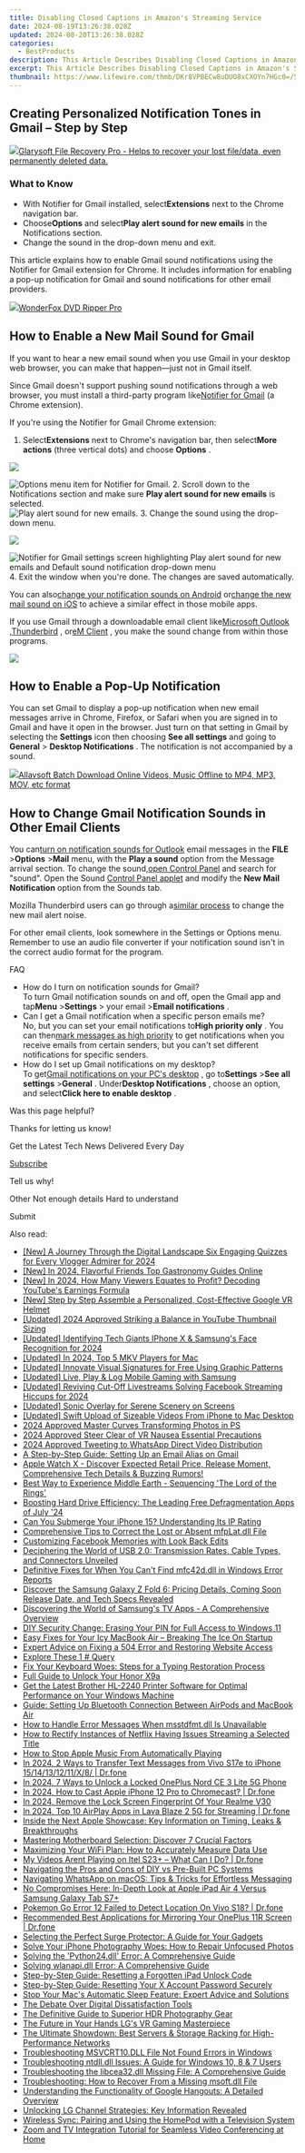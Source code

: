```yaml
---
title: Disabling Closed Captions in Amazon's Streaming Service
date: 2024-08-19T13:26:38.028Z
updated: 2024-08-20T13:26:38.028Z
categories:
  - BestProducts
description: This Article Describes Disabling Closed Captions in Amazon's Streaming Service
excerpt: This Article Describes Disabling Closed Captions in Amazon's Streaming Service
thumbnail: https://www.lifewire.com/thmb/DKr8VPBECw8uDUO8xCXOYn7HGc0=/540x405/filters:no_upscale():max_bytes(150000):strip_icc():format(webp)/turnoffamazonprimesubtitles-322f27a515f747aaa2c0a94db86e090f.jpg
---
```


## Creating Personalized Notification Tones in Gmail – Step by Step
<!-- affiliate ads begin -->
<a href="https://order.glarysoft.com/order/checkout.php?PRODS=35408920&QTY=1&AFFILIATE=108875&CART=1"><img src="https://secure.avangate.com/images/merchant/6734fa703f6633ab896eecbdfad8953a/products/FR-200-1.png" border="0">Glarysoft File Recovery Pro - Helps to recover your lost file/data, even permanently deleted data. </a>
<!-- affiliate ads end -->
### What to Know

* With Notifier for Gmail installed, select**Extensions** next to the Chrome navigation bar.
* Choose**Options** and select**Play alert sound for new emails** in the Notifications section.
* Change the sound in the drop-down menu and exit.

 This article explains how to enable Gmail sound notifications using the Notifier for Gmail extension for Chrome. It includes information for enabling a pop-up notification for Gmail and sound notifications for other email providers.

<!-- affiliate ads begin -->
<a href="https://secure.2checkout.com/order/checkout.php?PRODS=3922934&QTY=1&AFFILIATE=108875&CART=1"><img src="https://secure.avangate.com/images/merchant/4b0a0290ad7df100b77e86839989a75e/products/ripperpro.png" border="0">WonderFox DVD Ripper Pro</a>
<!-- affiliate ads end -->
## How to Enable a New Mail Sound for Gmail

 If you want to hear a new email sound when you use Gmail in your desktop web browser, you can make that happen—just not in Gmail itself.

 Since Gmail doesn't support pushing sound notifications through a web browser, you must install a third-party program like[Notifier for Gmail](https://chrome.google.com/webstore/detail/notifier-for-gmail/dcjichoefijpinlfnjghokpkojhlhkgl?hl=en) (a Chrome extension).

 If you're using the Notifier for Gmail Chrome extension:

1. Select**Extensions** next to Chrome's navigation bar, then select**More actions** (three vertical dots) and choose **Options** .  
<!-- affiliate ads begin -->
<a href="https://store.movavi.com/affiliate.php?ACCOUNT=MOVAVI&AFFILIATE=108875&PATH=https%3A%2F%2Fwww.movavi.com%3FAFFILIATE%3D108875%26RESOURCE%3DMovavi%2BVideo%2BEditor%2Bbox"><img src="https://mcusercontent.com/0885a03ded3d480dca9287f12/images/6d3207fd-9f15-4c21-f0ad-59c68e6a7e2a.png" border="0"></a>
<!-- affiliate ads end -->
![Options menu item for Notifier for Gmail.](https://www.lifewire.com/thmb/ItTlmQe_8CNY3vW37Q6ac7spTJ8=/1500x0/filters:no_upscale():max_bytes(150000):strip_icc():format(webp)/001-how-to-add-a-new-mail-sound-for-gmail-5b50d46b9a594db3bd73946ea64549aa.jpg)
2. Scroll down to the Notifications section and make sure **Play alert sound for new emails** is selected.  
![Play alert sound for new emails.](https://www.lifewire.com/thmb/EaGNTDoH2lcLO8QxHT0Z1KVeUPk=/1500x0/filters:no_upscale():max_bytes(150000):strip_icc():format(webp)/002-how-to-add-a-new-mail-sound-for-gmail-1e074c5a399d403aab64b2ec37afbbf8.jpg)
3. Change the sound using the drop-down menu.  
<!-- affiliate ads begin -->
<a href="https://shop.mondly.com/affiliate.php?ACCOUNT=ATISTUDI&AFFILIATE=108875&PATH=https%3A%2F%2Fwww.mondly.com%3FAFFILIATE%3D108875%26RESOURCE%3D%2BBusiness%2B970x90%2B"><img src="https://secure.avangate.com/images/merchant/69c418c33ec2e1a4267fa9bb77fa1428/business-970x90.gif" border="0"></a>
<!-- affiliate ads end -->
![Notifier for Gmail settings screen highlighting Play alert sound for new emails and Default sound notification drop-down menu](https://www.lifewire.com/thmb/DUBiUTKL1yNY2AP6anJNY9OE1cM=/1500x0/filters:no_upscale():max_bytes(150000):strip_icc():format(webp)/003-how-to-add-a-new-mail-sound-for-gmail-db10f7ff4e56480c8acefb921da8d1b6.jpg)
4. Exit the window when you're done. The changes are saved automatically.

 You can also[change your notification sounds on Android](https://www.lifewire.com/how-to-change-create-android-notification-sounds-4783114) or[change the new mail sound on iOS](https://www.lifewire.com/how-to-change-the-new-mail-sound-in-ios-mail-1172501) to achieve a similar effect in those mobile apps.

 If you use Gmail through a downloadable email client like[Microsoft Outlook](https://www.lifewire.com/microsoft-outlook-4164620) ,[Thunderbird](https://www.lifewire.com/gmail-access-thunderbird-1173150) , or[eM Client](http://www.emclient.com/) , you make the sound change from within those programs.

<!-- affiliate ads begin -->
<a href="https://store.nero.com/order/checkout.php?PRODS=42296985&QTY=1&AFFILIATE=108875&CART=1"><img src="https://secure.avangate.com/images/merchant/9cea886b9f44a3c2df1163730ab64994/products/copy_nero_burning_rom_cart.png" border="0">
</a>
<!-- affiliate ads end -->
## How to Enable a Pop-Up Notification

 You can set Gmail to display a pop-up notification when new email messages arrive in Chrome, Firefox, or Safari when you are signed in to Gmail and have it open in the browser. Just turn on that setting in Gmail by selecting the **Settings**  icon then choosing **See all settings** and going to **General** \> **Desktop Notifications** . The notification is not accompanied by a sound.

<!-- affiliate ads begin -->
<a href="https://secure.2checkout.com/order/checkout.php?PRODS=4631056&QTY=1&AFFILIATE=108875&CART=1"><img src="https://secure.avangate.com/images/merchant/997e65474a248252883b485717f7d098/products/buy-windows.png" border="0">Allavsoft Batch Download Online Videos, Music Offline to MP4, MP3, MOV, etc format </a>
<!-- affiliate ads end -->
## How to Change Gmail Notification Sounds in Other Email Clients

 You can[turn on notification sounds for Outlook](https://www.lifewire.com/change-new-mail-notification-sound-outlook-1173674) email messages in the **FILE** \>**Options** \>**Mail**  menu, with the **Play a sound** option from the Message arrival section. To change the sound,[open Control Panel](https://www.lifewire.com/how-to-open-control-panel-2625782) and search for "sound". Open the Sound [Control Panel applet](https://www.lifewire.com/control-panel-applet-2625831) and modify the **New Mail Notification** option from the Sounds tab.

 Mozilla Thunderbird users can go through a[similar process](https://www.lifewire.com/new-email-alerts-thunderbird-1173081) to change the new mail alert noise.

 For other email clients, look somewhere in the Settings or Options menu. Remember to use an audio file converter if your notification sound isn't in the correct audio format for the program.

 FAQ

* How do I turn on notification sounds for Gmail?  
 To turn Gmail notification sounds on and off, open the Gmail app and tap**Menu** \>**Settings** \> your email >**Email notifications** .
* Can I get a Gmail notification when a specific person emails me?  
 No, but you can set your email notifications to**High priority only** . You can then[mark messages as high priority](https://www.lifewire.com/how-to-mark-mail-important-for-priority-inbox-in-gmail-1171946) to get notifications when you receive emails from certain senders, but you can't set different notifications for specific senders.
* How do I set up Gmail notifications on my desktop?  
 To get[Gmail notifications on your PC's desktop](https://www.lifewire.com/how-to-get-new-mail-notifications-for-gmail-1171935) , go to**Settings** \>**See all settings** \>**General** . Under**Desktop Notifications** , choose an option, and select**Click here to enable desktop** .

Was this page helpful?

Thanks for letting us know!

 Get the Latest Tech News Delivered Every Day

[Subscribe](https://www.lifewire.com/#)

Tell us why!

 Other  Not enough details  Hard to understand

 Submit

<ins class="adsbygoogle"
     style="display:block"
     data-ad-format="autorelaxed"
     data-ad-client="ca-pub-7571918770474297"
     data-ad-slot="1223367746"></ins>



<ins class="adsbygoogle"
     style="display:block"
     data-ad-client="ca-pub-7571918770474297"
     data-ad-slot="8358498916"
     data-ad-format="auto"
     data-full-width-responsive="true"></ins>

<span class="atpl-alsoreadstyle">Also read:</span>
<div><ul>
<li><a href="https://youtube-docs.techidaily.com/-journey-through-the-digital-landscape-six-engaging-quizzes-for-every-vlogger-admirer-for-2024/"><u>[New] A Journey Through the Digital Landscape  Six Engaging Quizzes for Every Vlogger Admirer for 2024</u></a></li>
<li><a href="https://eaxpv-info.techidaily.com/new-in-2024-flavorful-friends-top-gastronomy-guides-online/"><u>[New] In 2024, Flavorful Friends  Top Gastronomy Guides Online</u></a></li>
<li><a href="https://eaxpv-info.techidaily.com/new-in-2024-how-many-viewers-equates-to-profit-decoding-youtubes-earnings-formula/"><u>[New] In 2024, How Many Viewers Equates to Profit? Decoding YouTube's Earnings Formula</u></a></li>
<li><a href="https://extra-skills.techidaily.com/new-step-by-step-assemble-a-personalized-cost-effective-google-vr-helmet/"><u>[New] Step by Step  Assemble a Personalized, Cost-Effective Google VR Helmet</u></a></li>
<li><a href="https://youtube-web.techidaily.com/ed-2024-approved-striking-a-balance-in-youtube-thumbnail-sizing/"><u>[Updated] 2024 Approved  Striking a Balance in YouTube Thumbnail Sizing</u></a></li>
<li><a href="https://article-posts.techidaily.com/updated-identifying-tech-giants-iphone-x-and-samsungs-face-recognition-for-2024/"><u>[Updated] Identifying Tech Giants  IPhone X & Samsung's Face Recognition for 2024</u></a></li>
<li><a href="https://vp-tips.techidaily.com/updated-in-2024-top-5-mkv-players-for-mac/"><u>[Updated] In 2024, Top 5 MKV Players for Mac</u></a></li>
<li><a href="https://some-knowledge.techidaily.com/updated-innovate-visual-signatures-for-free-using-graphic-patterns/"><u>[Updated] Innovate Visual Signatures for Free Using Graphic Patterns</u></a></li>
<li><a href="https://digital-screen-recording.techidaily.com/updated-live-play-and-log-mobile-gaming-with-samsung/"><u>[Updated] Live, Play & Log  Mobile Gaming with Samsung</u></a></li>
<li><a href="https://facebook-video-content.techidaily.com/updated-reviving-cut-off-livestreams-solving-facebook-streaming-hiccups-for-2024/"><u>[Updated] Reviving Cut-Off Livestreams  Solving Facebook Streaming Hiccups for 2024</u></a></li>
<li><a href="https://extra-approaches.techidaily.com/updated-sonic-overlay-for-serene-scenery-on-screens/"><u>[Updated] Sonic Overlay for Serene Scenery on Screens</u></a></li>
<li><a href="https://some-skills.techidaily.com/updated-swift-upload-of-sizeable-videos-from-iphone-to-mac-desktop/"><u>[Updated] Swift Upload of Sizeable Videos From iPhone to Mac Desktop</u></a></li>
<li><a href="https://extra-skills.techidaily.com/2024-approved-master-curves-transforming-photos-in-ps/"><u>2024 Approved  Master Curves  Transforming Photos in PS</u></a></li>
<li><a href="https://extra-skills.techidaily.com/2024-approved-steer-clear-of-vr-nausea-essential-precautions/"><u>2024 Approved  Steer Clear of VR Nausea  Essential Precautions</u></a></li>
<li><a href="https://twitter-clips.techidaily.com/2024-approved-tweeting-to-whatsapp-direct-video-distribution/"><u>2024 Approved  Tweeting to WhatsApp  Direct Video Distribution</u></a></li>
<li><a href="https://tech-recovery.techidaily.com/a-step-by-step-guide-setting-up-an-email-alias-on-gmail/"><u>A Step-by-Step Guide: Setting Up an Email Alias on Gmail</u></a></li>
<li><a href="https://tech-recovery.techidaily.com/apple-watch-x-discover-expected-retail-price-release-moment-comprehensive-tech-details-and-buzzing-rumors/"><u>Apple Watch X - Discover Expected Retail Price, Release Moment, Comprehensive Tech Details & Buzzing Rumors!</u></a></li>
<li><a href="https://tech-recovery.techidaily.com/best-way-to-experience-middle-earth-sequencing-the-lord-of-the-rings/"><u>Best Way to Experience Middle Earth - Sequencing 'The Lord of the Rings'</u></a></li>
<li><a href="https://tech-recovery.techidaily.com/boosting-hard-drive-efficiency-the-leading-free-defragmentation-apps-of-july-24/"><u>Boosting Hard Drive Efficiency: The Leading Free Defragmentation Apps of July '24</u></a></li>
<li><a href="https://tech-recovery.techidaily.com/can-you-submerge-your-iphone-15-understanding-its-ip-rating/"><u>Can You Submerge Your iPhone 15? Understanding Its IP Rating</u></a></li>
<li><a href="https://tech-recovery.techidaily.com/comprehensive-tips-to-correct-the-lost-or-absent-mfplatdll-file/"><u>Comprehensive Tips to Correct the Lost or Absent mfpLat.dll File</u></a></li>
<li><a href="https://facebook-clips.techidaily.com/customizing-facebook-memories-with-look-back-edits/"><u>Customizing Facebook Memories with Look Back Edits</u></a></li>
<li><a href="https://tech-recovery.techidaily.com/deciphering-the-world-of-usb-20-transmission-rates-cable-types-and-connectors-unveiled/"><u>Deciphering the World of USB 2.0: Transmission Rates, Cable Types, and Connectors Unveiled</u></a></li>
<li><a href="https://tech-recovery.techidaily.com/definitive-fixes-for-when-you-cant-find-mfc42ddll-in-windows-error-reports/"><u>Definitive Fixes for When You Can't Find mfc42d.dll in Windows Error Reports</u></a></li>
<li><a href="https://tech-recovery.techidaily.com/1722880099096-discover-the-samsung-galaxy-z-fold-6-pricing-details-coming-soon-release-date-and-tech-specs-revealed/"><u>Discover the Samsung Galaxy Z Fold 6: Pricing Details, Coming Soon Release Date, and Tech Specs Revealed</u></a></li>
<li><a href="https://tech-recovery.techidaily.com/discovering-the-world-of-samsungs-tv-apps-a-comprehensive-overview/"><u>Discovering the World of Samsung's TV Apps - A Comprehensive Overview</u></a></li>
<li><a href="https://tech-recovery.techidaily.com/diy-security-change-erasing-your-pin-for-full-access-to-windows-11/"><u>DIY Security Change: Erasing Your PIN for Full Access to Windows 11</u></a></li>
<li><a href="https://tech-recovery.techidaily.com/easy-fixes-for-your-icy-macbook-air-breaking-the-ice-on-startup/"><u>Easy Fixes for Your Icy MacBook Air – Breaking The Ice On Startup</u></a></li>
<li><a href="https://tech-recovery.techidaily.com/expert-advice-on-fixing-a-504-error-and-restoring-website-access/"><u>Expert Advice on Fixing a 504 Error and Restoring Website Access</u></a></li>
<li><a href="https://tech-recovery.techidaily.com/explore-these-1-query/"><u>Explore These 1 # Query</u></a></li>
<li><a href="https://tech-recovery.techidaily.com/fix-your-keyboard-woes-steps-for-a-typing-restoration-process/"><u>Fix Your Keyboard Woes: Steps for a Typing Restoration Process</u></a></li>
<li><a href="https://unlock-android.techidaily.com/full-guide-to-unlock-your-honor-x9a-by-drfone-android/"><u>Full Guide to Unlock Your Honor X9a</u></a></li>
<li><a href="https://win-dash.techidaily.com/1722971090188-get-the-latest-brother-hl-2240-printer-software-for-optimal-performance-on-your-windows-machine/"><u>Get the Latest Brother HL-2240 Printer Software for Optimal Performance on Your Windows Machine</u></a></li>
<li><a href="https://tech-recovery.techidaily.com/guide-setting-up-bluetooth-connection-between-airpods-and-macbook-air/"><u>Guide: Setting Up Bluetooth Connection Between AirPods and MacBook Air</u></a></li>
<li><a href="https://tech-recovery.techidaily.com/how-to-handle-error-messages-when-msstdfmtdll-is-unavailable/"><u>How to Handle Error Messages When msstdfmt.dll Is Unavailable</u></a></li>
<li><a href="https://tech-recovery.techidaily.com/how-to-rectify-instances-of-netflix-having-issues-streaming-a-selected-title/"><u>How to Rectify Instances of Netflix Having Issues Streaming a Selected Title</u></a></li>
<li><a href="https://tech-recovery.techidaily.com/how-to-stop-apple-music-from-automatically-playing/"><u>How to Stop Apple Music From Automatically Playing</u></a></li>
<li><a href="https://android-transfer.techidaily.com/in-2024-2-ways-to-transfer-text-messages-from-vivo-s17e-to-iphone-1514131211x8-drfone-by-drfone-transfer-from-android-transfer-from-android/"><u>In 2024, 2 Ways to Transfer Text Messages from Vivo S17e to iPhone 15/14/13/12/11/X/8/ | Dr.fone</u></a></li>
<li><a href="https://easy-unlock-android.techidaily.com/in-2024-7-ways-to-unlock-a-locked-oneplus-nord-ce-3-lite-5g-phone-by-drfone-android/"><u>In 2024, 7 Ways to Unlock a Locked OnePlus Nord CE 3 Lite 5G Phone</u></a></li>
<li><a href="https://screen-mirror.techidaily.com/in-2024-how-to-cast-apple-iphone-12-pro-to-chromecast-drfone-by-drfone-ios/"><u>In 2024, How to Cast Apple iPhone 12 Pro to Chromecast? | Dr.fone</u></a></li>
<li><a href="https://easy-unlock-android.techidaily.com/in-2024-remove-the-lock-screen-fingerprint-of-your-realme-v30-by-drfone-android/"><u>In 2024, Remove the Lock Screen Fingerprint Of Your Realme V30</u></a></li>
<li><a href="https://screen-mirror.techidaily.com/in-2024-top-10-airplay-apps-in-lava-blaze-2-5g-for-streaming-drfone-by-drfone-android/"><u>In 2024, Top 10 AirPlay Apps in Lava Blaze 2 5G for Streaming | Dr.fone</u></a></li>
<li><a href="https://tech-recovery.techidaily.com/inside-the-next-apple-showcase-key-information-on-timing-leaks-and-breakthroughs/"><u>Inside the Next Apple Showcase: Key Information on Timing, Leaks & Breakthroughs</u></a></li>
<li><a href="https://tech-recovery.techidaily.com/mastering-motherboard-selection-discover-7-crucial-factors/"><u>Mastering Motherboard Selection: Discover 7 Crucial Factors</u></a></li>
<li><a href="https://tech-recovery.techidaily.com/maximizing-your-wifi-plan-how-to-accurately-measure-data-use/"><u>Maximizing Your WiFi Plan: How to Accurately Measure Data Use</u></a></li>
<li><a href="https://fix-guide.techidaily.com/my-videos-arent-playing-on-itel-s23plus-what-can-i-do-drfone-by-drfone-fix-android-problems-fix-android-problems/"><u>My Videos Arent Playing on Itel S23+ – What Can I Do? | Dr.fone</u></a></li>
<li><a href="https://tech-recovery.techidaily.com/navigating-the-pros-and-cons-of-diy-vs-pre-built-pc-systems/"><u>Navigating the Pros and Cons of DIY vs Pre-Built PC Systems</u></a></li>
<li><a href="https://tech-recovery.techidaily.com/navigating-whatsapp-on-macos-tips-and-tricks-for-effortless-messaging/"><u>Navigating WhatsApp on macOS: Tips & Tricks for Effortless Messaging</u></a></li>
<li><a href="https://buynow-tips.techidaily.com/no-compromises-here-in-depth-look-at-apple-ipad-air-4-versus-samsung-galaxy-tab-s7plus/"><u>No Compromises Here: In-Depth Look at Apple iPad Air 4 Versus Samsung Galaxy Tab S7+</u></a></li>
<li><a href="https://change-location.techidaily.com/pokemon-go-error-12-failed-to-detect-location-on-vivo-s18-drfone-by-drfone-virtual-android/"><u>Pokemon Go Error 12 Failed to Detect Location On Vivo S18? | Dr.fone</u></a></li>
<li><a href="https://screen-mirror.techidaily.com/recommended-best-applications-for-mirroring-your-oneplus-11r-screen-drfone-by-drfone-android/"><u>Recommended Best Applications for Mirroring Your OnePlus 11R Screen | Dr.fone</u></a></li>
<li><a href="https://tech-recovery.techidaily.com/selecting-the-perfect-surge-protector-a-guide-for-your-gadgets/"><u>Selecting the Perfect Surge Protector: A Guide for Your Gadgets</u></a></li>
<li><a href="https://tech-recovery.techidaily.com/solve-your-iphone-photography-woes-how-to-repair-unfocused-photos/"><u>Solve Your iPhone Photography Woes: How to Repair Unfocused Photos</u></a></li>
<li><a href="https://tech-recovery.techidaily.com/solving-the-python24dll-error-a-comprehensive-guide/"><u>Solving the 'Python24.dll' Error: A Comprehensive Guide</u></a></li>
<li><a href="https://tech-recovery.techidaily.com/solving-wlanapidll-error-a-comprehensive-guide/"><u>Solving wlanapi.dll Error: A Comprehensive Guide</u></a></li>
<li><a href="https://tech-recovery.techidaily.com/step-by-step-guide-resetting-a-forgotten-ipad-unlock-code/"><u>Step-by-Step Guide: Resetting a Forgotten iPad Unlock Code</u></a></li>
<li><a href="https://tech-recovery.techidaily.com/step-by-step-guide-resetting-your-x-account-password-securely/"><u>Step-by-Step Guide: Resetting Your X Account Password Securely</u></a></li>
<li><a href="https://tech-recovery.techidaily.com/stop-your-macs-automatic-sleep-feature-expert-advice-and-solutions/"><u>Stop Your Mac's Automatic Sleep Feature: Expert Advice and Solutions</u></a></li>
<li><a href="https://facebook.techidaily.com/the-debate-over-digital-dissatisfaction-tools/"><u>The Debate Over Digital Dissatisfaction Tools</u></a></li>
<li><a href="https://extra-tips.techidaily.com/the-definitive-guide-to-superior-hdr-photography-gear/"><u>The Definitive Guide to Superior HDR Photography Gear</u></a></li>
<li><a href="https://extra-resources.techidaily.com/the-future-in-your-hands-lgs-vr-gaming-masterpiece/"><u>The Future in Your Hands  LG's VR Gaming Masterpiece</u></a></li>
<li><a href="https://tech-recovery.techidaily.com/the-ultimate-showdown-best-servers-and-storage-racking-for-high-performance-networks/"><u>The Ultimate Showdown: Best Servers & Storage Racking for High-Performance Networks</u></a></li>
<li><a href="https://tech-recovery.techidaily.com/troubleshooting-msvcrt10dll-file-not-found-errors-in-windows/"><u>Troubleshooting MSVCRT10.DLL File Not Found Errors in Windows</u></a></li>
<li><a href="https://tech-recovery.techidaily.com/troubleshooting-ntdlldll-issues-a-guide-for-windows-10-8-and-7-users/"><u>Troubleshooting ntdll.dll Issues: A Guide for Windows 10, 8 & 7 Users</u></a></li>
<li><a href="https://technical-tips.techidaily.com/troubleshooting-the-libcea32dll-missing-file-a-comprehensive-guide/"><u>Troubleshooting the libcea32.dll Missing File: A Comprehensive Guide</u></a></li>
<li><a href="https://tech-recovery.techidaily.com/troubleshooting-how-to-recover-from-a-missing-msoftdll-file/"><u>Troubleshooting: How to Recover From a Missing msoft.dll File</u></a></li>
<li><a href="https://tech-recovery.techidaily.com/understanding-the-functionality-of-google-hangouts-a-detailed-overview/"><u>Understanding the Functionality of Google Hangouts: A Detailed Overview</u></a></li>
<li><a href="https://tech-recovery.techidaily.com/unlocking-lg-channel-strategies-key-information-revealed/"><u>Unlocking LG Channel Strategies: Key Information Revealed</u></a></li>
<li><a href="https://tech-recovery.techidaily.com/wireless-sync-pairing-and-using-the-homepod-with-a-television-system/"><u>Wireless Sync: Pairing and Using the HomePod with a Television System</u></a></li>
<li><a href="https://tech-recovery.techidaily.com/zoom-and-tv-integration-tutorial-for-seamless-video-conferencing-at-home/"><u>Zoom and TV Integration Tutorial for Seamless Video Conferencing at Home</u></a></li>
</ul></div>
